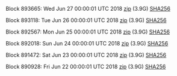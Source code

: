 Block 893665: Wed Jun 27 00:00:01 UTC 2018 [zip](https://dash-bootstrap.ams3.digitaloceanspaces.com/mainnet/2018-06-27/bootstrap.dat.zip) (3.9G) [SHA256](https://dash-bootstrap.ams3.digitaloceanspaces.com/mainnet/2018-06-27/sha256.txt)

Block 893118: Tue Jun 26 00:00:01 UTC 2018 [zip](https://dash-bootstrap.ams3.digitaloceanspaces.com/mainnet/2018-06-26/bootstrap.dat.zip) (3.9G) [SHA256](https://dash-bootstrap.ams3.digitaloceanspaces.com/mainnet/2018-06-26/sha256.txt)

Block 892567: Mon Jun 25 00:00:01 UTC 2018 [zip](https://dash-bootstrap.ams3.digitaloceanspaces.com/mainnet/2018-06-25/bootstrap.dat.zip) (3.9G) [SHA256](https://dash-bootstrap.ams3.digitaloceanspaces.com/mainnet/2018-06-25/sha256.txt)

Block 892018: Sun Jun 24 00:00:01 UTC 2018 [zip](https://dash-bootstrap.ams3.digitaloceanspaces.com/mainnet/2018-06-24/bootstrap.dat.zip) (3.9G) [SHA256](https://dash-bootstrap.ams3.digitaloceanspaces.com/mainnet/2018-06-24/sha256.txt)

Block 891472: Sat Jun 23 00:00:01 UTC 2018 [zip](https://dash-bootstrap.ams3.digitaloceanspaces.com/mainnet/2018-06-23/bootstrap.dat.zip) (3.9G) [SHA256](https://dash-bootstrap.ams3.digitaloceanspaces.com/mainnet/2018-06-23/sha256.txt)

Block 890928: Fri Jun 22 00:00:01 UTC 2018 [zip](https://dash-bootstrap.ams3.digitaloceanspaces.com/mainnet/2018-06-22/bootstrap.dat.zip) (3.9G) [SHA256](https://dash-bootstrap.ams3.digitaloceanspaces.com/mainnet/2018-06-22/sha256.txt)
